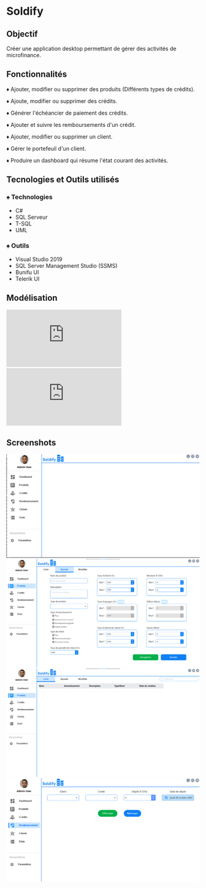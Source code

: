 # Soldify

## Objectif

Créer une application desktop permettant de gérer des activités de microfinance.

## Fonctionnalités

  ♦ Ajouter, modifier ou supprimer des produits (Différents types de crédits).

  ♦ Ajoute, modifier ou supprimer des crédits.

  ♦ Générer l'échéancier de paiement des crédits.

  ♦ Ajouter et suivre les remboursements d'un crédit.

  ♦ Ajouter, modifier ou supprimer un client.

  ♦ Gérer le portefeuil d'un client.

  ♦ Produire un dashboard qui résume l'état courant des activités.

## Tecnologies et Outils utilisés

### ♠ Technologies
  - C#
  - SQL Serveur
  - T-SQL
  - UML
  
### ♠ Outils
  - Visual Studio 2019
  - SQL Server Management Studio (SSMS)
  - Bunifu UI
  - Telerik UI
  
## Modélisation

![Diagramme de cas d'utilisation](https://github.com/Abnegazar/Soldify/blob/master/src/Diagramme%20de%20cas%20d'utilisation.pdf?raw=true)
![Diagramme de cas de classe et dictionnaire des données](https://github.com/Abnegazar/Soldify/blob/master/src/mod%C3%A8le_relationnel.pdf?raw=true)
  
  
## Screenshots

![Interface d'ajout d'acceuil.](https://github.com/Abnegazar/Soldify/blob/master/src/Acceuil.png?raw=true)
![Interface d'ajout de produit.](https://github.com/Abnegazar/Soldify/blob/master/src/Ajout-produit.png?raw=true)
![Interface d'affichage de la liste des produits.](https://github.com/Abnegazar/Soldify/blob/master/src/Liste-Produits.png?raw=true)
![Interface d'enregistrement d'un nouveau remboursement.](https://github.com/Abnegazar/Soldify/blob/master/src/Ajouter-remboursement.png?raw=true)
